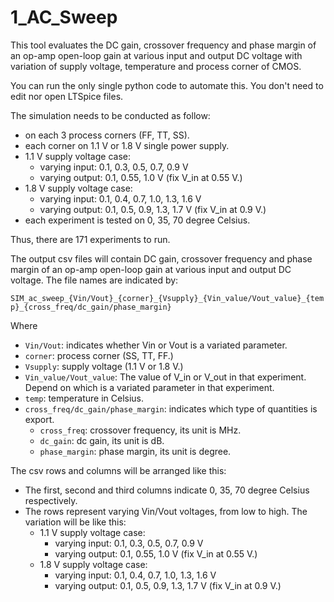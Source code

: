 # 1_AC_Sweep

This tool evaluates the DC gain, crossover frequency and phase margin of an op-amp open-loop gain at various input and output DC voltage with variation of supply voltage, temperature and process corner of CMOS.

You can run the only single python code to automate this. You don't need to edit nor open LTSpice files.

The simulation needs to be conducted as follow:

- on each 3 process corners (FF, TT, SS).
- each corner on 1.1 V or 1.8 V single power supply.
- 1.1 V supply voltage case:
    - varying input: 0.1, 0.3, 0.5, 0.7, 0.9 V 
    - varying output: 0.1, 0.55, 1.0 V (fix V_in at 0.55 V.)
- 1.8 V supply voltage case:
    - varying input: 0.1, 0.4, 0.7, 1.0, 1.3, 1.6 V
    - varying output: 0.1, 0.5, 0.9, 1.3, 1.7 V (fix V_in at 0.9 V.)
- each experiment is tested on 0, 35, 70 degree Celsius.

Thus, there are 171 experiments to run.

The output csv files will contain DC gain, crossover frequency and phase margin of an op-amp open-loop gain at various input and output DC voltage. The file names are indicated by:

`SIM_ac_sweep_{Vin/Vout}_{corner}_{Vsupply}_{Vin_value/Vout_value}_{temp}_{cross_freq/dc_gain/phase_margin}`

Where

- `Vin/Vout`: indicates whether Vin or Vout is a variated parameter. 
- `corner`: process corner (SS, TT, FF.)
- `Vsupply`: supply voltage (1.1 V or 1.8 V.)
- `Vin_value/Vout_value`: The value of V_in or V_out in that experiment. Depend on which is a variated parameter in that experiment.
- `temp`: temperature in Celsius.
- `cross_freq/dc_gain/phase_margin`: indicates which type of quantities is export.
    - `cross_freq`: crossover frequency, its unit is MHz.
    - `dc_gain`: dc gain, its unit is dB.
    - `phase_margin`: phase margin, its unit is degree.

The csv rows and columns will be arranged like this:

- The first, second and third columns indicate 0, 35, 70 degree Celsius respectively.
- The rows represent varying Vin/Vout voltages, from low to high. The variation will be like this:
    - 1.1 V supply voltage case:
        - varying input: 0.1, 0.3, 0.5, 0.7, 0.9 V 
        - varying output: 0.1, 0.55, 1.0 V (fix V_in at 0.55 V.)
    - 1.8 V supply voltage case:
        - varying input: 0.1, 0.4, 0.7, 1.0, 1.3, 1.6 V
        - varying output: 0.1, 0.5, 0.9, 1.3, 1.7 V (fix V_in at 0.9 V.)


